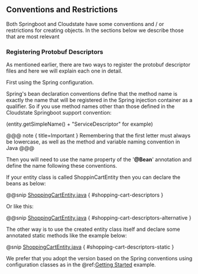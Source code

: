 ## Conventions and Restrictions

Both Springboot and Cloudstate have some conventions and / or restrictions for creating objects. 
In the sections below we describe those that are most relevant

### Registering Protobuf Descriptors
As mentioned earlier, there are two ways to register the protobuf descriptor files and here we will explain each one in 
detail.

First using the Spring configuration.
 
Spring's bean declaration conventions define that the method name is exactly the name that will be registered in
the Spring injection container as a qualifier. 
So if you use method names other than those defined in the Cloudstate Springboot support convention:

 (entity.getSimpleName() + "ServiceDescriptor" for example)
 
 @@@ note { title=Important } Remembering that the first letter must always be lowercase, as well as the method and variable naming convention in Java @@@

Then you will need to use the name property of the '**@Bean**' annotation and define the name following these conventions.

If your entity class is called ShoppinCartEntity then you can declare the beans as below:

@@snip [ShoppingCartEntity.java]($base$/docs/src/tests/paradox/ShoppingCartEntity.java) { #shopping-cart-descriptors }

Or like this:

@@snip [ShoppingCartEntity.java]($base$/docs/src/tests/paradox/ShoppingCartEntity.java) { #shopping-cart-descriptors-alternative }

The other way is to use the created entity class itself and declare some annotated static methods like the example below:

@snip [ShoppingCartEntity.java]($base$/docs/src/tests/paradox/ShoppingCartEntity.java) { #shopping-cart-descriptors-static }

We prefer that you adopt the version based on the Spring conventions using configuration classes as in the 
@ref:[Getting Started](gettingstarted.md) example.
